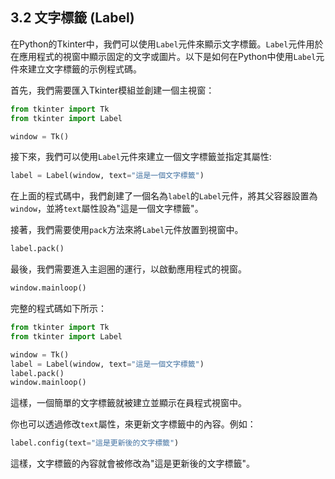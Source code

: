 ## 3.2 文字標籤 (Label)

在Python的Tkinter中，我們可以使用`Label`元件來顯示文字標籤。`Label`元件用於在應用程式的視窗中顯示固定的文字或圖片。以下是如何在Python中使用`Label`元件來建立文字標籤的示例程式碼。

首先，我們需要匯入Tkinter模組並創建一個主視窗：

```python
from tkinter import Tk
from tkinter import Label

window = Tk()
```

接下來，我們可以使用`Label`元件來建立一個文字標籤並指定其屬性:

```python
label = Label(window, text="這是一個文字標籤")
```

在上面的程式碼中，我們創建了一個名為`label`的`Label`元件，將其父容器設置為`window`，並將`text`屬性設為"這是一個文字標籤"。


接著，我們需要使用`pack`方法來將`Label`元件放置到視窗中。

```python
label.pack()
```

最後，我們需要進入主迴圈的運行，以啟動應用程式的視窗。

```python
window.mainloop()
```

完整的程式碼如下所示：

```python
from tkinter import Tk
from tkinter import Label

window = Tk()
label = Label(window, text="這是一個文字標籤")
label.pack()
window.mainloop()
```

這樣，一個簡單的文字標籤就被建立並顯示在員程式視窗中。

你也可以透過修改`text`屬性，來更新文字標籤中的內容。例如：

```python
label.config(text="這是更新後的文字標籤")
```

這樣，文字標籤的內容就會被修改為"這是更新後的文字標籤"。